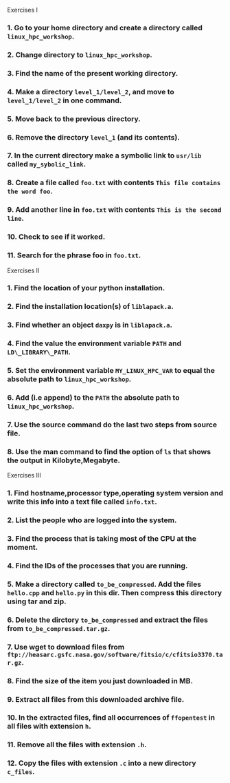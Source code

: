 Exercises I

### 1. Go to your home directory and create a directory called `linux_hpc_workshop`.
### 2. Change directory to `linux_hpc_workshop`.
### 3. Find the name of the present working directory.
### 4. Make a directory `level_1/level_2`, and move to `level_1/level_2` in one command.
### 5. Move back to the previous directory.
### 6. Remove the directory `level_1` (and its contents).
### 7. In the current directory make a symbolic link to `usr/lib` called `my_sybolic_link`.
### 8. Create a file called `foo.txt` with contents `This file contains the word foo`.
### 9. Add another line in `foo.txt` with contents `This is the second line`.
### 10. Check to see if it worked.
### 11. Search for the phrase foo in `foo.txt`.


Exercises II

### 1. Find the location of your python installation.
### 2. Find the installation location(s) of `liblapack.a`.
### 3. Find whether an object `daxpy` is in `liblapack.a`.
### 4. Find the value the environment variable `PATH` and `LD\_LIBRARY\_PATH`.
### 5. Set the environment variable `MY_LINUX_HPC_VAR` to equal the absolute path to `linux_hpc_workshop`.
### 6. Add (i.e append) to the `PATH` the absolute path to `linux_hpc_workshop`.
### 7. Use the source command do the last two steps from source file.
### 8. Use the man command to find the option of `ls` that shows the output in Kilobyte,Megabyte.


Exercises III

### 1. Find hostname,processor type,operating system version and write this info into a text file called `info.txt`.
### 2. List the people who are logged into the system.
### 3. Find the process that is taking most of the CPU at the moment.
### 4. Find the IDs of the processes that you are running.
### 5. Make a directory called `to_be_compressed`. Add the files `hello.cpp` and `hello.py` in this dir. Then compress this directory using tar and zip.
### 6. Delete the dirctory `to_be_compressed` and extract the files from `to_be_compressed.tar.gz`.
### 7. Use wget to download  files from `ftp://heasarc.gsfc.nasa.gov/software/fitsio/c/cfitsio3370.tar.gz`.
### 8. Find the size of the item you just downloaded in MB.
### 9. Extract all files from this downloaded archive file.
### 10. In the extracted files, find all occurrences of `ffopentest` in all files with extension `h`.
### 11. Remove all the files with extension `.h`.
### 12. Copy the files with extension `.c` into a new directory `c_files`.
